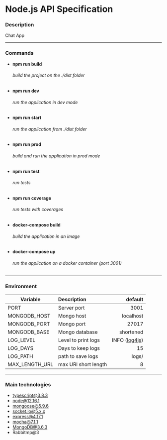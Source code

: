 # Node.js API Specification

### Description

Chat App

---

### Commands

- **npm run build**
  ###### build the project on the ./dist folder
- **npm run dev**
  ###### run the application in dev mode
- **npm run start**
  ###### run the application from ./dist folder
- **npm run prod**
  ###### build and run the application in prod mode
- **npm run test**
  ###### run tests
- **npm run coverage**
  ###### run tests with coverages
- **docker-compose build**
  ###### build the application in an image
- **docker-compose up**
  ###### run the application on a docker container (port 3001)

---

### Environment

|   Variable     | Description         |  default      |
| -------------  | :------------------ | ------------: |
| PORT           | Server port         |  3001         |
| MONGODB_HOST   | Mongo host          |  localhost    |
| MONGODB_PORT   | Mongo port          |  27017        |
| MONGODB_BASE   | Mongo database      |  shortened    |
| LOG_LEVEL      | Level to print logs |  INFO ([log4js](https://www.npmjs.com/package/log4js))|
| LOG_DAYS       | Days to keep logs   |  15           |
| LOG_PATH       | path to save logs   |  logs/        |
| MAX_LENGTH_URL | max URl short length|  8            |

---

### Main technologies

- typescript@3.8.3
- node@12.16.1
- mongoose@5.9.6
- socket.io@5.x.x
- express@4.17.1
- mocha@7.1.1
- MongoDB@3.6.3
- Rabbitmp@3
